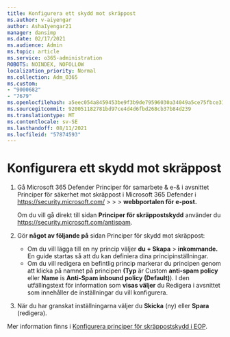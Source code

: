 ```yaml
---
title: Konfigurera ett skydd mot skräppost
ms.author: v-aiyengar
author: AshaIyengar21
manager: dansimp
ms.date: 02/17/2021
ms.audience: Admin
ms.topic: article
ms.service: o365-administration
ROBOTS: NOINDEX, NOFOLLOW
localization_priority: Normal
ms.collection: Adm_O365
ms.custom:
- "9000682"
- "7679"
ms.openlocfilehash: a5eec054a8459453be9f3b9de79596030a34049a5ce75fbce31240d8e413d5b9
ms.sourcegitcommit: 920051182781bd97ce4d4d6fbd268cb37b84d239
ms.translationtype: MT
ms.contentlocale: sv-SE
ms.lasthandoff: 08/11/2021
ms.locfileid: "57874593"
---
```

# <a name="set-up-an-anti-spam-protection"></a>Konfigurera ett skydd mot skräppost

1. Gå Microsoft 365 Defender Principer för samarbete & e-& i avsnittet Principer för säkerhet mot skräppost i Microsoft 365 Defender i <https://security.microsoft.com/>  \>  \>  \> **webbportalen för** **e-post.**

   Om du vill gå direkt till sidan **Principer för skräppostskydd** använder du <https://security.microsoft.com/antispam>.

2. Gör **något av följande på** sidan Principer för skydd mot skräppost:
   - Om du vill lägga till en ny princip väljer **du + Skapa** \> **inkommande.** En guide startas så att du kan definiera dina principinställningar.
   - Om du vill redigera en befintlig princip markerar du principen genom att klicka på namnet på principen **(Typ** är Custom **anti-spam policy** eller **Name** is **Anti-Spam inbound policy (Default)**). I den utfällingstext för information som **visas väljer** du Redigera i avsnittet som innehåller de inställningar du vill konfigurera.

3. När du har granskat inställningarna väljer du **Skicka** (ny) eller **Spara** (redigera).

Mer information finns i [Konfigurera principer för skräppostskydd i EOP](https://docs.microsoft.com/microsoft-365/security/office-365-security/configure-your-spam-filter-policies).
